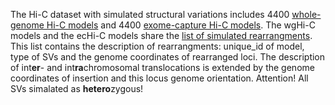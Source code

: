 The Hi-C dataset with simulated structural variations includes 4400 [whole-genome Hi-C models](https://genedev.bionet.nsc.ru/ftp/by_Project/Charm/wgHi-C/) and 4400 [exome-capture Hi-C models](https://genedev.bionet.nsc.ru/ftp/by_Project/Charm/ecHi-C/). The wgHi-C models and the ecHi-C models share the [list of simulated rearrangments](simulations.csv). This list contains the description of rearrangments: unique_id of model, type of SVs and the genome coordinates of rearranged loci. The description of int**er**- and int**ra**chromosomal translocations is extended by the genome coordinates of insertion and this locus genome orientation.
Attention! All SVs simalated as **hetero**zygous!  
